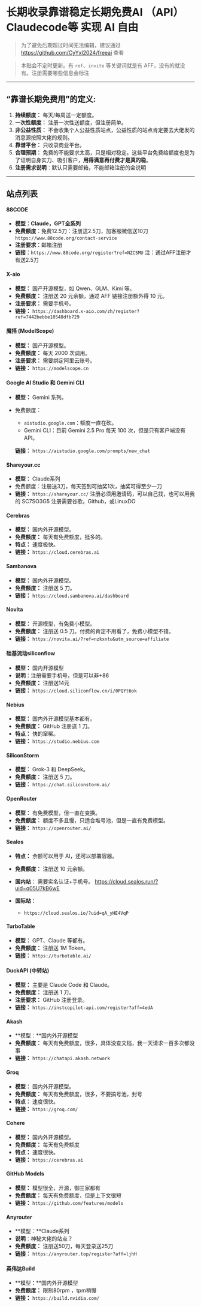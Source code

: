# 长期收录靠谱稳定长期免费AI （API）Claudecode等 实现 AI 自由

> 为了避免后期超过时间无法编辑，建议通过 https://github.com/CyYxl2024/freeai 查看

> 本贴会不定时更新。有 `ref`、`invite` 等关键词就是有 AFF，没有的就没有。注册需要哪些信息会标注

---

## **“靠谱长期免费用”的定义:**

1.  **持续额度：** 每天/每周送一定额度。
2.  **一次性额度：** 注册一次性送额度，但注册简单。
3.  **非公益性质：** 不会收集个人公益性质站点，公益性质的站点肯定要去大佬发的消息源按照大佬的规则。
4.  **靠谱平台：** 只收录商业平台。
5.  **合理预期：** 免费的不能要求太高，只是相对稳定。这些平台免费给额度也是为了证明自身实力、吸引客户，**用得满意再付费才是真的稳**。
6.  **注册需求说明**：默认只需要邮箱，不能邮箱注册的会说明

---

## **站点列表**

#### 88CODE

* **模型：Claude，GPT全系列**
* **免费额度**：免费12.5刀：注册送2.5刀，加客服微信送10刀 `https://www.88code.org/contact-service`
* **注册要求**：邮箱注册
* **链接**：`https://www.88code.org/register?ref=NZCSMU` 注：通过AFF注册才有送2.5刀

#### **X-aio**

- **模型：** 国产开源模型，如 Qwen、GLM、Kimi 等。
- **免费额度：** 注册送 20 元余额，通过 AFF 链接注册额外得 10 元。
- **注册要求：** 需要手机号。
- **链接：** `https://dashboard.x-aio.com/zh/register?ref=7442bebbe10548dfb729`

#### **魔搭 (ModelScope)**

- **模型：** 国产开源模型。
- **免费额度：** 每天 2000 次调用。
- **注册要求：** 需要绑定阿里云账号。
- **链接：** `https://modelscope.cn`

#### **Google AI Studio 和 Gemini CLI**

- **模型：** Gemini 系列。

- 免费额度：

  - `aistudio.google.com`：额度一直在砍。
  - Gemini CLI：目前 Gemini 2.5 Pro 每天 100 次，但是只有客户端没有 API。

  **链接：** `https://aistudio.google.com/prompts/new_chat`

#### Shareyour.cc

- **模型：** Claude系列
- 免费额度：注册送3刀，每天签到可抽奖1次，抽奖可得至少一刀
- **链接：** `https://shareyour.cc/` 注册必须用邀请码，可以自己找，也可以用我的 SC7SO3G5 注册需要谷歌，Github，或LinuxDO

#### **Cerebras**

- **模型：** 国内外开源模型。
- **免费额度：** 每天有免费额度，挺多的。
- **特点：** 速度极快。
- **链接：** `https://cloud.cerebras.ai`

#### **Sambanova**

- **模型：** 国内外开源模型。
- **免费额度：** 注册送 5 刀。
- **链接：** `https://cloud.sambanova.ai/dashboard`

#### **Novita**

- **模型：** 开源模型，有免费小模型。
- **免费额度：** 注册送 0.5 刀。付费的肯定不用看了，免费小模型不错。
- **链接：** `https://novita.ai/?ref=nzkxntu&utm_source=affiliate`

#### 硅基流动siliconflow

- **模型：** 国内开源模型
- **说明**：注册需要手机号，但是可以非+86
- **免费额度：**  注册送14元
- **链接：** `https://cloud.siliconflow.cn/i/0PQYt6ok`

#### **Nebius**

- **模型：** 国内外开源模型基本都有。
- **免费额度：** GitHub 注册送 1 刀。
- **特点：** 快的窜稀。
- **链接：** `https://studio.nebius.com`

#### **SiliconStorm**

- **模型：** Grok-3 和 DeepSeek。
- **免费额度：** 注册送 5 刀。
- **链接：** `https://chat.siliconstorm.ai/`

#### **OpenRouter**

- **模型：** 有免费模型，但一直在变换。
- **免费额度：** 额度不多且慢，只适合堆号池，但是一直有免费模型。
- **链接：** `https://openrouter.ai/`

#### **Sealos**

- **特点：** 余额可以用于 AI，还可以部署容器。
- **免费额度：** 注册送 10 元余额。
- **国内站**： 需要实名认证+手机号。 https://cloud.sealos.run/?uid=q05U7kB6wE

- **国际站**：
  - `https://cloud.sealos.io/?uid=qA_yHE4VqP`

#### **TurboTable**

- **模型：** GPT、Claude 等都有。
- **免费额度：** 注册送 1M Token。
- **链接：** `https://turbotable.ai/`

#### **DuckAPI (中转站)**

- **模型：** 主要是 Claude Code 和 Claude。
- **免费额度：** 注册送 1 刀。
- **注册要求：** GitHub 注册登录。
- **链接：** `https://instcopilot-api.com/register?aff=4edA`

#### Akash

- **模型：**国内外开源模型
- **免费额度：** 每天有免费额度，很多，具体没查文档，我一天请求一百多次都没事
- **链接：** `https://chatapi.akash.network`

#### **Groq**

- **模型：** 国内外开源模型。
- **免费额度：** 每天有免费额度，很多，不要搞号池，封号
- **特点：** 速度很快。
- **链接：** `https://groq.com/`

#### **Cohere**

- **模型：** 国内外开源模型。
- **免费额度：**  每天有免费额度
- **特点：** 速度很快。
- **链接：** `https://cerebras.ai`

#### **GitHub Models**

- **模型：** 模型很全，开源，御三家都有
- **免费额度：**  每天有免费额度，但是上下文很短
- **链接：** `https://github.com/features/models`

#### Anyrouter

- **模型：**Claude系列
- **说明**：神秘大佬的站点？
- **免费额度：**  注册送50刀，每天登录送25刀
- **链接：** `https://anyrouter.top/register?aff=ljhH`

#### 英伟达Build

- **模型：**国内外开源模型
- **免费额度：**  限制80rpm ，tpm稍慢
- **链接：** `https://build.nvidia.com/`
